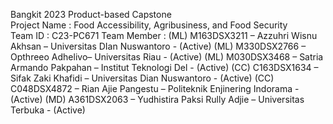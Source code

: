 Bangkit 2023 Product-based Capstone </br>
Project Name		: Food Accessibility, Agribusiness, and Food Security </br>
Team ID		      : C23-PC671 </b>
Team Member		  : </b>
(ML) M163DSX3211 – Azzuhri Wisnu Akhsan – Universitas DIan Nuswantoro - (Active) </b>
(ML) M330DSX2766 – Opthreeo Adhelivo– Universitas Riau - (Active) </b>
(ML) M030DSX3468 – Satria Armando Pakpahan – Institut Teknologi Del - (Active) </b>
(CC) C163DSX1634 – Sifak Zaki Khafidi – Universitas Dian Nuswantoro - (Active) </b>
(CC) C048DSX4872 – Rian Ajie Pangestu – Politeknik Enjinering Indorama - (Active) </b>
(MD) A361DSX2063 – Yudhistira Paksi Rully Adjie – Universitas Terbuka - (Active) </b>

